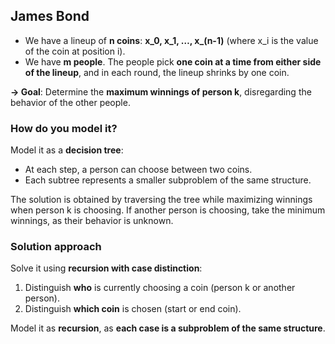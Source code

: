 ## James Bond

- We have a lineup of **n coins**: **x_0, x_1, …, x_(n-1)** (where x_i is the value of the coin at position i).
- We have **m people**. The people pick **one coin at a time from either side of the lineup**, and in each round, the lineup shrinks by one coin.

**→ Goal**: Determine the **maximum winnings of person k**, disregarding the behavior of the other people.

### How do you model it? 

Model it as a **decision tree**:

- At each step, a person can choose between two coins.
- Each subtree represents a smaller subproblem of the same structure.

The solution is obtained by traversing the tree while maximizing winnings when person k is choosing. 
If another person is choosing, take the minimum winnings, as their behavior is unknown.

### Solution approach

Solve it using **recursion with case distinction**:

1. Distinguish **who** is currently choosing a coin (person k or another person).
2. Distinguish **which coin** is chosen (start or end coin).

Model it as **recursion**, as **each case is a subproblem of the same structure**.
